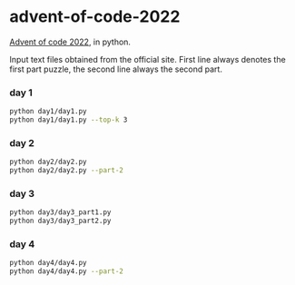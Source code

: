 # advent-of-code-2022

[Advent of code 2022](https://adventofcode.com/2022), in python.

Input text files obtained from the official site.
First line always denotes the first part puzzle, the second line always the second part.

### day 1
```bash
python day1/day1.py
python day1/day1.py --top-k 3
```

### day 2
```bash
python day2/day2.py
python day2/day2.py --part-2
```

### day 3
```bash
python day3/day3_part1.py
python day3/day3_part2.py
```

### day 4
```bash
python day4/day4.py
python day4/day4.py --part-2
```
